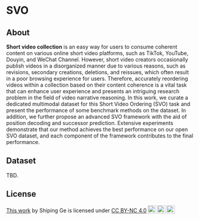 # SVO

## About
**Short video collection** is an easy way for users to consume coherent content on various online short video platforms, such as TikTok, YouTube, Douyin, and WeChat Channel. 
However, short video creators occasionally publish videos in a disorganized manner due to various reasons, such as revisions, secondary creations, deletions, and reissues, which often result in a poor browsing experience for users. 
Therefore, accurately reordering videos within a collection based on their content coherence is a vital task that can enhance user experience and presents an intriguing research problem in the field of video narrative reasoning. 
In this work, we curate a dedicated multimodal dataset for this Short Video Ordering (SVO) task and present the performance of some benchmark methods on the dataset. 
In addition, we further propose an advanced SVO framework with the aid of position decoding and successor prediction. Extensive experiments demonstrate that our method achieves the best performance on our open SVO dataset, and each component of the framework contributes to the final performance. 

## Dataset
TBD.

## License
<p xmlns:cc="http://creativecommons.org/ns#" ><a rel="cc:attributionURL" href="https://github.com/ShipingGe/SVO">This work</a> by <span property="cc:attributionName">Shiping Ge</span> is licensed under <a href="https://creativecommons.org/licenses/by-nc/4.0/?ref=chooser-v1" target="_blank" rel="license noopener noreferrer" style="display:inline-block;">CC BY-NC 4.0<img style="height:22px!important;margin-left:3px;vertical-align:text-bottom;" src="https://mirrors.creativecommons.org/presskit/icons/cc.svg?ref=chooser-v1" alt=""><img style="height:22px!important;margin-left:3px;vertical-align:text-bottom;" src="https://mirrors.creativecommons.org/presskit/icons/by.svg?ref=chooser-v1" alt=""><img style="height:22px!important;margin-left:3px;vertical-align:text-bottom;" src="https://mirrors.creativecommons.org/presskit/icons/nc.svg?ref=chooser-v1" alt=""></a></p>
